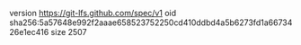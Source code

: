 version https://git-lfs.github.com/spec/v1
oid sha256:5a57648e992f2aaae658523752250cd410ddbd4a5b6273fd1a6673426e1ec416
size 2507
